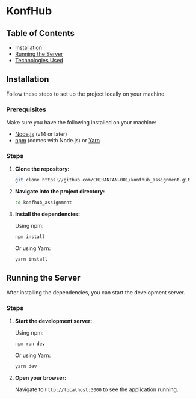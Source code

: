 # KonfHub


## Table of Contents

- [Installation](#installation)
- [Running the Server](#running-the-server)
- [Technologies Used](#technologies-used)

## Installation

Follow these steps to set up the project locally on your machine.

### Prerequisites

Make sure you have the following installed on your machine:

- [Node.js](https://nodejs.org/en/download/) (v14 or later)
- [npm](https://www.npmjs.com/get-npm) (comes with Node.js) or [Yarn](https://yarnpkg.com/getting-started/install)

### Steps

1. **Clone the repository:**

    ```bash
    git clone https://github.com/CHIRANTAN-001/konfhub_assignment.git
    ```

2. **Navigate into the project directory:**

    ```bash
    cd konfhub_assignment
    ```

3. **Install the dependencies:**

    Using npm:

    ```bash
    npm install
    ```

    Or using Yarn:

    ```bash
    yarn install
    ```

## Running the Server

After installing the dependencies, you can start the development server.

### Steps

1. **Start the development server:**

    Using npm:

    ```bash
    npm run dev
    ```

    Or using Yarn:

    ```bash
    yarn dev
    ```

2. **Open your browser:**

    Navigate to `http://localhost:3000` to see the application running.
